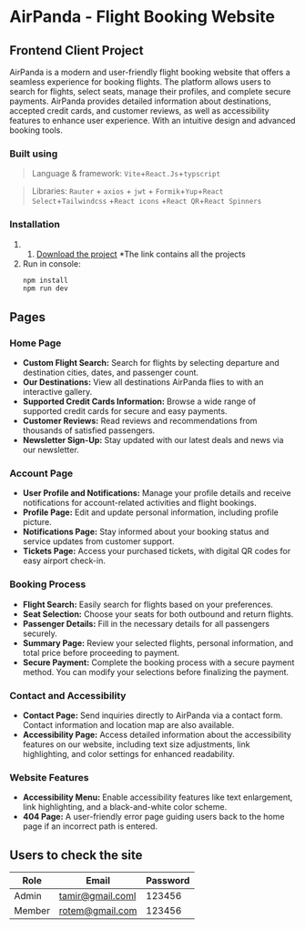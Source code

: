 # AirPanda - Flight Booking Website

## Frontend Client Project

AirPanda is a modern and user-friendly flight booking website that offers a seamless experience for booking flights. The platform allows users to search for flights, select seats, manage their profiles, and complete secure payments. AirPanda provides detailed information about destinations, accepted credit cards, and customer reviews, as well as accessibility features to enhance user experience. With an intuitive design and advanced booking tools.

### Built using

> Language & framework: `Vite`+`React.Js`+`typscript`

> Libraries: `Rauter` + `axios` + `jwt` + `Formik`+`Yup`+`React Select`+`Tailwindcss` +`React icons` +`React QR`+`React Spinners`

### Installation

1. 1. [Download the project](https://drive.google.com/drive/folders/1IDhAAc-w23THK68_y1oipaqZgMfUTq6n?usp=sharing)
      \*The link contains all the projects
2. Run in console:
   ```bash
   npm install
   npm run dev
   ```

## Pages

### Home Page

- **Custom Flight Search:** Search for flights by selecting departure and destination cities, dates, and passenger count.
- **Our Destinations:** View all destinations AirPanda flies to with an interactive gallery.
- **Supported Credit Cards Information:** Browse a wide range of supported credit cards for secure and easy payments.
- **Customer Reviews:** Read reviews and recommendations from thousands of satisfied passengers.
- **Newsletter Sign-Up:** Stay updated with our latest deals and news via our newsletter.

### Account Page

- **User Profile and Notifications:** Manage your profile details and receive notifications for account-related activities and flight bookings.
- **Profile Page:** Edit and update personal information, including profile picture.
- **Notifications Page:** Stay informed about your booking status and service updates from customer support.
- **Tickets Page:** Access your purchased tickets, with digital QR codes for easy airport check-in.

### Booking Process

- **Flight Search:** Easily search for flights based on your preferences.
- **Seat Selection:** Choose your seats for both outbound and return flights.
- **Passenger Details:** Fill in the necessary details for all passengers securely.
- **Summary Page:** Review your selected flights, personal information, and total price before proceeding to payment.
- **Secure Payment:** Complete the booking process with a secure payment method. You can modify your selections before finalizing the payment.

### Contact and Accessibility

- **Contact Page:** Send inquiries directly to AirPanda via a contact form. Contact information and location map are also available.
- **Accessibility Page:** Access detailed information about the accessibility features on our website, including text size adjustments, link highlighting, and color settings for enhanced readability.

### Website Features

- **Accessibility Menu:** Enable accessibility features like text enlargement, link highlighting, and a black-and-white color scheme.
- **404 Page:** A user-friendly error page guiding users back to the home page if an incorrect path is entered.

## Users to check the site

| Role   | Email            | Password |
| ------ | ---------------- | -------- |
| Admin  | tamir@gmail.coml | 123456   |
| Member | rotem@gmail.com  | 123456   |
